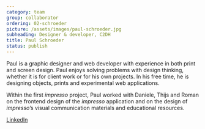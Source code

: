 ```yaml
---
category: team
group: collaborator
ordering: 02-schroeder
picture: /assets/images/paul-schroeder.jpg
subheading: Designer & developer, C2DH
title: Paul Schroeder
status: publish
---
```


Paul is a graphic designer and web developer with experience in both print and screen design. Paul enjoys solving problems with design thinking, whether it is for client work or for his own projects. In his free time, he is designing objects, prints and experimental web applications.

Within the first *impresso* project, Paul worked with Daniele, Thijs and Roman on the frontend design of the *impresso* application and on the design of *impresso*’s visual communication materials and educational resources.

[LinkedIn](http://linkedin.com/in/paul-schroeder-a4478951/)
